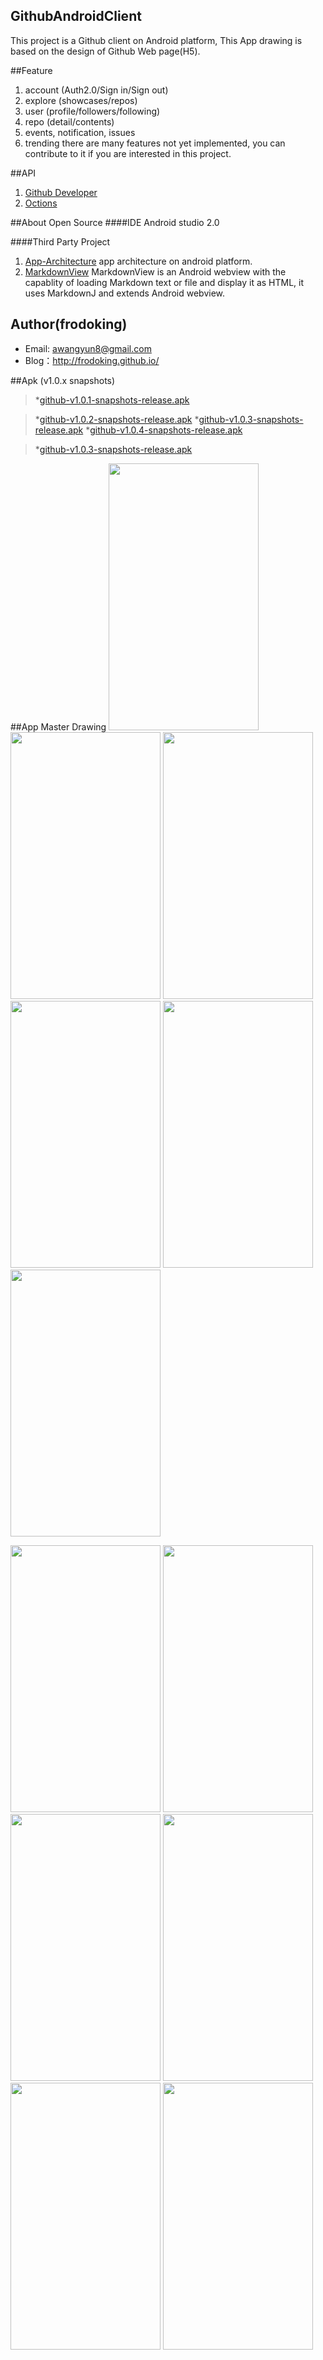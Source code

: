 ## GithubAndroidClient 

This project is a Github client on Android platform, This App drawing  is based on the design of Github Web page(H5).

##Feature
1. account (Auth2.0/Sign in/Sign out)
2. explore (showcases/repos)
3. user (profile/followers/following)
4. repo (detail/contents)
5. events, notification, issues
6. trending
there are many features not yet implemented, you can contribute to it if you are interested in this project.

##API
1. [Github Developer](https://developer.github.com/v3/)
2. [Octions](https://octicons.github.com/)
 
##About Open Source
####IDE
Android studio 2.0

####Third Party Project
1. [App-Architecture](https://github.com/frodoking/App-Architecture.git)
    app architecture on android platform.
2. [MarkdownView](https://github.com/falnatsheh/MarkdownView)
    MarkdownView is an Android webview with the capablity of loading Markdown text or file and display it as HTML, it uses MarkdownJ and extends Android webview.

## Author(frodoking)
* Email: awangyun8@gmail.com
* Blog：http://frodoking.github.io/

##Apk (v1.0.x snapshots)
>*[github-v1.0.1-snapshots-release.apk](https://github.com/frodoking/GithubAndroidClient/releases/download/v1.0/github-v1.0.1-snapshots-release.apk)

>*[github-v1.0.2-snapshots-release.apk](https://github.com/frodoking/GithubAndroidClient/releases/download/v1.0/github-v1.0.2-snapshots-release.apk)
>*[github-v1.0.3-snapshots-release.apk](https://github.com/frodoking/GithubAndroidClient/releases/download/v1.0/github-v1.0.3-snapshots-release.apk)
>*[github-v1.0.4-snapshots-release.apk](https://github.com/frodoking/GithubAndroidClient/releases/download/v1.0/github-v1.0.4-snapshots-release.apk)

>*[github-v1.0.3-snapshots-release.apk](https://github.com/frodoking/GithubAndroidClient/releases/download/v1.0/github-v1.0.3-snapshots-release.apk)

##App Master Drawing
<img  src="http://frodoking.github.io/img/github-client/github-home.png" width="240" height="427">
<img  src="http://frodoking.github.io/img/github-client/github-drawer.png" width="240" height="427">
<img  src="http://frodoking.github.io/img/github-client/github-profile.png" width="240" height="427">
<img  src="http://frodoking.github.io/img/github-client/github-notifications.png" width="240" height="427">
<img  src="http://frodoking.github.io/img/github-client/github-issues.png" width="240" height="427">
<img  src="http://frodoking.github.io/img/github-client/github-events.png" width="240" height="427">

<img  src="http://frodoking.github.io/img/github-client/github-explore.png" width="240" height="427">
<img  src="http://frodoking.github.io/img/github-client/github-showcases.png" width="240" height="427">

<img  src="http://frodoking.github.io/img/github-client/github-repo.png" width="240" height="427">
<img  src="http://frodoking.github.io/img/github-client/github-repo-issues.png" width="240" height="427">
<img  src="http://frodoking.github.io/img/github-client/github-repo-pulse.png" width="240" height="427">
<img  src="http://frodoking.github.io/img/github-client/github-repo-contents.png" width="240" height="427">



